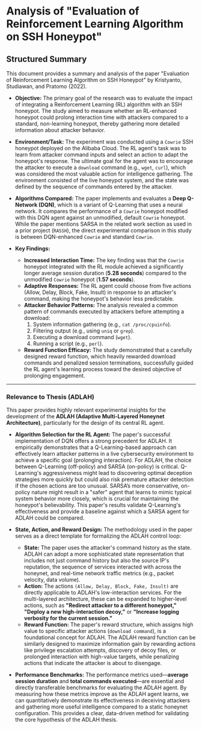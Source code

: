 # Analysis of "Evaluation of Reinforcement Learning Algorithm on SSH Honeypot"

## Structured Summary

This document provides a summary and analysis of the paper "Evaluation of Reinforcement Learning Algorithm on SSH Honeypot" by Kristyanto, Studiawan, and Pratomo (2022).

*   **Objective:** The primary goal of the research was to evaluate the impact of integrating a Reinforcement Learning (RL) algorithm with an SSH honeypot. The study aimed to measure whether an RL-enhanced honeypot could prolong interaction time with attackers compared to a standard, non-learning honeypot, thereby gathering more detailed information about attacker behavior.

*   **Environment/Task:** The experiment was conducted using a `Cowrie` SSH honeypot deployed on the Alibaba Cloud. The RL agent's task was to learn from attacker command inputs and select an action to adapt the honeypot's response. The ultimate goal for the agent was to encourage the attacker to execute a `download` command (e.g., `wget`, `curl`), which was considered the most valuable action for intelligence gathering. The environment consisted of the live honeypot system, and the state was defined by the sequence of commands entered by the attacker.

*   **Algorithms Compared:** The paper implements and evaluates a **Deep Q-Network (DQN)**, which is a variant of Q-Learning that uses a neural network. It compares the performance of a `Cowrie` honeypot modified with this DQN agent against an unmodified, default `Cowrie` honeypot. While the paper mentions SARSA in the related work section as used in a prior project (`RASSH`), the direct experimental comparison in this study is between DQN-enhanced `Cowrie` and standard `Cowrie`.

*   **Key Findings:**
    *   **Increased Interaction Time:** The key finding was that the `Cowrie` honeypot integrated with the RL module achieved a significantly longer average session duration (**5.28 seconds**) compared to the unmodified `Cowrie` honeypot (**1.57 seconds**).
    *   **Adaptive Responses:** The RL agent could choose from five actions (Allow, Delay, Block, Fake, Insult) in response to an attacker's command, making the honeypot's behavior less predictable.
    *   **Attacker Behavior Patterns:** The analysis revealed a common pattern of commands executed by attackers before attempting a download:
        1.  System information gathering (e.g., `cat /proc/cpuinfo`).
        2.  Filtering output (e.g., using `uniq` or `grep`).
        3.  Executing a download command (`wget`).
        4.  Running a script (e.g., `perl`).
    *   **Reward Function Efficacy:** The study demonstrated that a carefully designed reward function, which heavily rewarded download commands and penalized session terminations, successfully guided the RL agent's learning process toward the desired objective of prolonging engagement.

---

### Relevance to Thesis (ADLAH)

This paper provides highly relevant experimental insights for the development of the **ADLAH (Adaptive Multi-Layered Honeynet Architecture)**, particularly for the design of its central RL agent.

*   **Algorithm Selection for the RL Agent:** The paper's successful implementation of DQN offers a strong precedent for ADLAH. It empirically demonstrates that a Q-Learning-based approach can effectively learn attacker patterns in a live cybersecurity environment to achieve a specific goal (prolonging interaction). For ADLAH, the choice between Q-Learning (off-policy) and SARSA (on-policy) is critical. Q-Learning's aggressiveness might lead to discovering optimal deception strategies more quickly but could also risk premature attacker detection if the chosen actions are too unusual. SARSA’s more conservative, on-policy nature might result in a "safer" agent that learns to mimic typical system behavior more closely, which is crucial for maintaining the honeypot's believability. This paper's results validate Q-Learning's effectiveness and provide a baseline against which a SARSA agent for ADLAH could be compared.

*   **State, Action, and Reward Design:** The methodology used in the paper serves as a direct template for formalizing the ADLAH control loop:
    *   **State:** The paper uses the attacker's command history as the state. ADLAH can adopt a more sophisticated state representation that includes not just command history but also the source IP's reputation, the sequence of services interacted with across the honeynet, and real-time network traffic metrics (e.g., packet velocity, data volume).
    *   **Action:** The actions `(Allow, Delay, Block, Fake, Insult)` are directly applicable to ADLAH's low-interaction services. For the multi-layered architecture, these can be expanded to higher-level actions, such as **"Redirect attacker to a different honeypot," "Deploy a new high-interaction decoy,"** or **"Increase logging verbosity for the current session."**
    *   **Reward Function:** The paper's reward structure, which assigns high value to specific attacker actions (`download command`), is a foundational concept for ADLAH. The ADLAH reward function can be similarly designed to maximize information gain by rewarding actions like privilege escalation attempts, discovery of decoy files, or prolonged interaction with high-value targets, while penalizing actions that indicate the attacker is about to disengage.

*   **Performance Benchmarks:** The performance metrics used—**average session duration** and **total commands executed**—are essential and directly transferable benchmarks for evaluating the ADLAH agent. By measuring how these metrics improve as the ADLAH agent learns, we can quantitatively demonstrate its effectiveness in deceiving attackers and gathering more useful intelligence compared to a static honeynet configuration. This provides a clear, data-driven method for validating the core hypothesis of the ADLAH thesis.